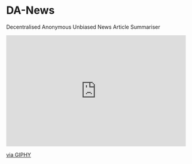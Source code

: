# DA-News
Decentralised Anonymous Unbiased News Article Summariser

<iframe src="https://giphy.com/embed/CSbJXkbxiq40" width="480" height="298" style="" frameBorder="0" class="giphy-embed" allowFullScreen></iframe><p><a href="https://giphy.com/gifs/sacha-baron-cohen-newt-gingrich-ali-g-CSbJXkbxiq40">via GIPHY</a></p>
